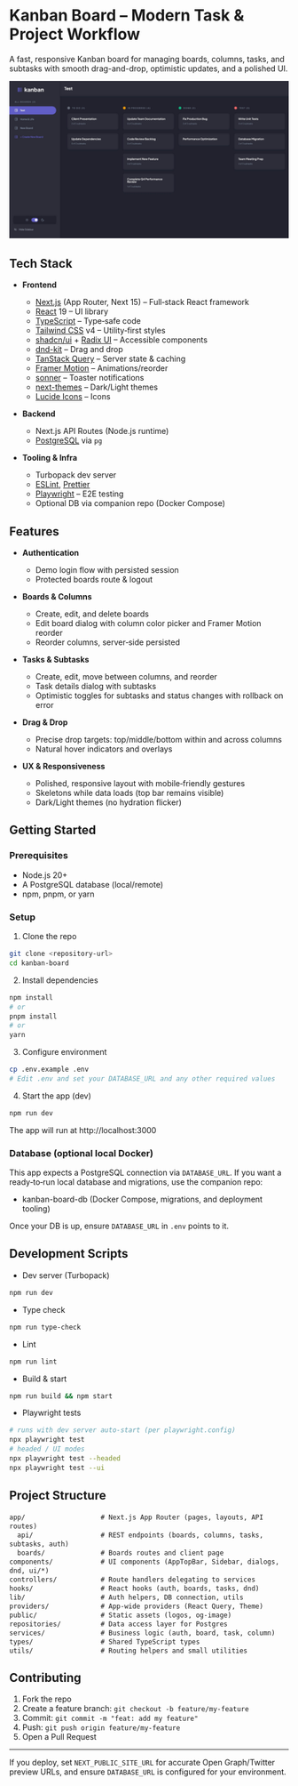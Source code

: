 # Kanban Board – Modern Task & Project Workflow

A fast, responsive Kanban board for managing boards, columns, tasks, and subtasks with smooth drag-and-drop, optimistic updates, and a polished UI.

![Kanban Board](./preview.jpg)

## Tech Stack

- **Frontend**
  - [Next.js](https://nextjs.org/) (App Router, Next 15) – Full‑stack React framework
  - [React](https://react.dev/) 19 – UI library
  - [TypeScript](https://www.typescriptlang.org/) – Type‑safe code
  - [Tailwind CSS](https://tailwindcss.com/) v4 – Utility‑first styles
  - [shadcn/ui](https://ui.shadcn.com/) + [Radix UI](https://www.radix-ui.com/) – Accessible components
  - [dnd-kit](https://dndkit.com/) – Drag and drop
  - [TanStack Query](https://tanstack.com/query/latest) – Server state & caching
  - [Framer Motion](https://www.framer.com/motion/) – Animations/reorder
  - [sonner](https://sonner.emilkowal.ski/) – Toaster notifications
  - [next-themes](https://github.com/pacocoursey/next-themes) – Dark/Light themes
  - [Lucide Icons](https://lucide.dev/) – Icons

- **Backend**
  - Next.js API Routes (Node.js runtime)
  - [PostgreSQL](https://www.postgresql.org/) via `pg`

- **Tooling & Infra**
  - Turbopack dev server
  - [ESLint](https://eslint.org/), [Prettier](https://prettier.io/)
  - [Playwright](https://playwright.dev/) – E2E testing
  - Optional DB via companion repo (Docker Compose)

## Features

- **Authentication**
  - Demo login flow with persisted session
  - Protected boards route & logout

- **Boards & Columns**
  - Create, edit, and delete boards
  - Edit board dialog with column color picker and Framer Motion reorder
  - Reorder columns, server‑side persisted

- **Tasks & Subtasks**
  - Create, edit, move between columns, and reorder
  - Task details dialog with subtasks
  - Optimistic toggles for subtasks and status changes with rollback on error

- **Drag & Drop**
  - Precise drop targets: top/middle/bottom within and across columns
  - Natural hover indicators and overlays

- **UX & Responsiveness**
  - Polished, responsive layout with mobile‑friendly gestures
  - Skeletons while data loads (top bar remains visible)
  - Dark/Light themes (no hydration flicker)

## Getting Started

### Prerequisites

- Node.js 20+
- A PostgreSQL database (local/remote)
- npm, pnpm, or yarn

### Setup

1. Clone the repo

```bash
git clone <repository-url>
cd kanban-board
```

2. Install dependencies

```bash
npm install
# or
pnpm install
# or
yarn
```

3. Configure environment

```bash
cp .env.example .env
# Edit .env and set your DATABASE_URL and any other required values
```

4. Start the app (dev)

```bash
npm run dev
```

The app will run at http://localhost:3000

### Database (optional local Docker)

This app expects a PostgreSQL connection via `DATABASE_URL`.
If you want a ready‑to‑run local database and migrations, use the companion repo:

- kanban-board-db (Docker Compose, migrations, and deployment tooling)

Once your DB is up, ensure `DATABASE_URL` in `.env` points to it.

## Development Scripts

- Dev server (Turbopack)

```bash
npm run dev
```

- Type check

```bash
npm run type-check
```

- Lint

```bash
npm run lint
```

- Build & start

```bash
npm run build && npm start
```

- Playwright tests

```bash
# runs with dev server auto-start (per playwright.config)
npx playwright test
# headed / UI modes
npx playwright test --headed
npx playwright test --ui
```

## Project Structure

```
app/                   # Next.js App Router (pages, layouts, API routes)
  api/                 # REST endpoints (boards, columns, tasks, subtasks, auth)
  boards/              # Boards routes and client page
components/            # UI components (AppTopBar, Sidebar, dialogs, dnd, ui/*)
controllers/           # Route handlers delegating to services
hooks/                 # React hooks (auth, boards, tasks, dnd)
lib/                   # Auth helpers, DB connection, utils
providers/             # App-wide providers (React Query, Theme)
public/                # Static assets (logos, og-image)
repositories/          # Data access layer for Postgres
services/              # Business logic (auth, board, task, column)
types/                 # Shared TypeScript types
utils/                 # Routing helpers and small utilities
```

## Contributing

1. Fork the repo
2. Create a feature branch: `git checkout -b feature/my-feature`
3. Commit: `git commit -m "feat: add my feature"`
4. Push: `git push origin feature/my-feature`
5. Open a Pull Request

---

If you deploy, set `NEXT_PUBLIC_SITE_URL` for accurate Open Graph/Twitter preview URLs, and ensure `DATABASE_URL` is configured for your environment.
